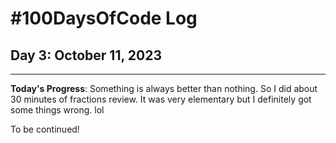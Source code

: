 # #100DaysOfCode Log

## Day 3: October 11, 2023

<hr>

**Today's Progress**:
Something is always better than nothing. So I did about 30 minutes of fractions review. It was very elementary but I definitely got some things wrong. lol

To be continued!
